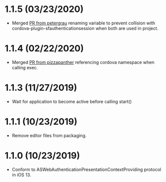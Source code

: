 # 1.1.5 (03/23/2020)
* Merged [PR from petergrau](https://github.com/jwelker110/cordova-plugin-ios-aswebauthenticationsession-api/pull/2) renaming
variable to prevent collision with cordova-plugin-sfauthenticationsession when both are used in project.

# 1.1.4 (02/22/2020)
* Merged [PR from pizzapanther](https://github.com/jwelker110/cordova-plugin-ios-aswebauthenticationsession-api/pull/1/) referencing cordova namespace
when calling exec.

# 1.1.3 (11/27/2019)
* Wait for application to become active before calling start()

# 1.1.1 (10/23/2019)
* Remove editor files from packaging.

# 1.1.0 (10/23/2019)
* Conform to ASWebAuthenticationPresentationContextProviding protocol in iOS 13.